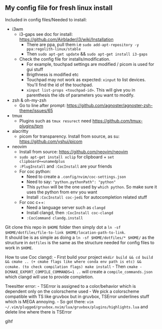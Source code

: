 ## My config file for fresh linux install

Included in config files/Needed to install:
- i3wm
    - i3-gaps see doc for install: https://github.com/Airblader/i3/wiki/Installation
        - There are ppa, pull them i.e `sudo add-apt-repository -y ppa:regolith-linux/stable`
        - Then `sudo apt-get update` && `sudo apt-get install i3-gaps`
    - Check the config file for installs/modification.
        - For example, touchpad settings are modified / picom is used for gui stuff
        - Brigthness is modified etc
        - Touchpad may not work as expected: `xinput` to list devices. You'll find the id of the touchpad.
        - `xinput list-props <touchpad-id>`. This will give you in parenthesis the ids of parameters you want to modify. 
- zsh & oh-my-zsh
    - Go to line after prompt: https://github.com/agnoster/agnoster-zsh-theme/issues/65
- tmux
    - Plugins such as `tmux resurect` need https://github.com/tmux-plugins/tpm
- alacritty
    - picom for transparency. Install from source, as su: https://github.com/yshui/picom
- neovim
    - Install from source: https://github.com/neovim/neovim
    - `sudo apt-get install xclip` for clipboard + `set clipboard+=unamedplus`
    - `:PlugInstall` and `:CocInstall` are your friends
    - For coc python:
        - Need to create a `.config/nvim/coc-settings.json`
        - Need to say: `"python.pythonPath": "python"`
        - This `python` will be the one used by `which python`. So make sure it uses the python from env you want
        - Install `:CocInstall coc-jedi` for autocompletion related stuff
    - For coc c++:
        - Need a language server such as `clangd`
        - Install clangd, then `:CocInstall coc-clangd`
        - `:CocCommand clandg.install`

Git clone this repo in `$HOME` folder then simply dot a `ln -sf $HOME/dotfiles/file-to-link $HOME/location-path-to-link`.</br>
It should be is as simple as doing a `ln -sf $HOME/dotfiles/* $HOME/` as the structure in `dotfiles` is the same as the structure needed for config files to work in `$HOME`.

How to use Coc clangd:
    - First build your project `mkdir build && cd build && cmake .. (+ cmake flags like where conda env path is etc) && ccmake. (to check compilation flags) make install`
    - Then `cmake -DCMAKE_EXPORT_COMPILE_COMMANDS=1 ..` will create a `compile_commands.json` which clangd will use to provide completion.

Treesitter error:
    - TSError is assigned to a color/behavior which is dependent only on the colorscheme used
    - We pick a colorscheme compatible with TS like gruvbox but in gruvbox, TSError underlines stuff which is MEGA annoying.
    - So got there: `vim ~/.vim/plugged/gruvbox.nvim/lua/gruvbox/plugins/highlights.lua` and delete line where there is TSError

glhf

